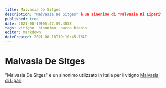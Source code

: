 ```yaml
---
title: Malvasia De Sitges
description: "Malvasia De Sitges" è un sinonimo di "Malvasia Di Lipari".
published: true
date: 2021-08-19T05:47:59.405Z
tags: vitigno, sinonimo, bacca bianca
editor: markdown
dateCreated: 2021-08-18T19:10:45.764Z
---
```


# Malvasia De Sitges

"Malvasia De Sitges" è un sinonimo utilizzato in Italia per il vitigno [Malvasia di Lipari](/vitigni/Italia/bacca-bianca/malvasia-di-lipari).